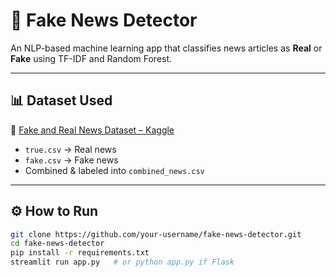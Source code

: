 # 📰 Fake News Detector

An NLP-based machine learning app that classifies news articles as **Real** or **Fake** using TF-IDF and Random Forest.

---

## 📊 Dataset Used

📌 [Fake and Real News Dataset – Kaggle](https://www.kaggle.com/datasets/clmentbisaillon/fake-and-real-news-dataset)  
- `true.csv` → Real news  
- `fake.csv` → Fake news  
- Combined & labeled into `combined_news.csv`

---

## ⚙️ How to Run

```bash
git clone https://github.com/your-username/fake-news-detector.git
cd fake-news-detector
pip install -r requirements.txt
streamlit run app.py   # or python app.py if Flask
